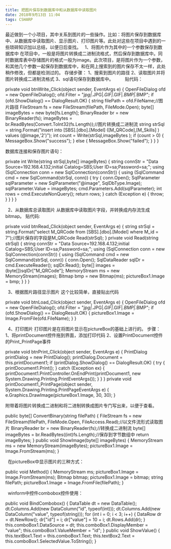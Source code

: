 ```yaml
---
title: 把图片保存到数据库中和从数据库中读取图片
date: 2018年9月13日 11:04
tags: CSHARP
---
```

最近做到一个小项目，其中关系到图片的一些操作。比如：将图片保存到数据库中、从数据库中读取图片、显示图片、打印图片等。此处对这些在项目中遇到的一些琐碎知识加以总结，以便日后查找。
 
1、将图片作为其中的一个参数保存到数据库中
在项目中，一般是将图片转换成二进制流格式，然后保存到数据库中。同时数据库表中存储图片的格式一般为image。此次项目，是将图片作为一个参数，和其他几个参数一起保存到数据库中，和在网上搜索到的图片保存不太一样，此处稍作修改，但都是检测过的。
存储步骤：
1、搜索到图片的路径
2、读取图片并将图片转换成二进制流格式
3、sql语句保存到数据库中。
 　　贴代码：

private void btnWrite_Click(object sender, EventArgs e)
        {
            OpenFileDialog ofd = new OpenFileDialog();
            ofd.Filter = "*jpg|*.JPG|*.GIF|*.GIF|*.BMP|*.BMP";
if (ofd.ShowDialog() == DialogResult.OK)
            {
                string filePath = ofd.FileName;//图片路径
                FileStream fs = new FileStream(filePath, FileMode.Open);
                byte[] imageBytes = new byte[fs.Length];
                BinaryReader br = new BinaryReader(fs);
                imageBytes = br.ReadBytes(Convert.ToInt32(fs.Length));//图片转换成二进制流
string strSql = string.Format("insert into [SBS].[dbo].[Model] ([M_QRCode],[M_Skills] ) values (@image,'2')");
                int count = Write(strSql,imageBytes );
if (count > 0)
                {
                    MessageBox.Show("success");
                }
                else
                {
                    MessageBox.Show("failed");
                }
            }
        }

数据库连接和保存图片语句：



private int Write(string strSql,byte[] imageBytes)
        {
            string connStr = "Data Source=192.168.4.132;initial Catalog=SBS;User ID=sa;Password=sa;";
using (SqlConnection conn = new SqlConnection(connStr))
            {
                using (SqlCommand cmd = new SqlCommand(strSql, conn))
                {
                    try
                    {
                        conn.Open();
                        SqlParameter sqlParameter = new SqlParameter("@image", SqlDbType.Image);
                        sqlParameter.Value = imageBytes;
                        cmd.Parameters.Add(sqlParameter);
                        int rows = cmd.ExecuteNonQuery();
                        return rows;
                    }
                    catch (Exception e)
                    {
                        throw;
                    }
                }
            }
        }

 
2、从数据库总读取图片
从数据库中读取图片字段，并转换成内存流生成bitmap。
贴代码:

private void btnRead_Click(object sender, EventArgs e)
        {
            string strSql = string.Format("select M_QRCode from [SBS].[dbo].[Model] where M_id = 7");//图片保存的字段是M_QRCode
            Read(strSql);
        }
private void Read(string strSql)
        {
            string connStr = "Data Source=192.168.4.132;initial Catalog=SBS;User ID=sa;Password=sa;";
using (SqlConnection conn = new SqlConnection(connStr))
            {
                using (SqlCommand cmd = new SqlCommand(strSql, conn))
                {
                    conn.Open();
                    SqlDataReader sqlDr = cmd.ExecuteReader();
                    sqlDr.Read();
                    byte[] images = (byte[])sqlDr["M_QRCode"];
                    MemoryStream ms = new MemoryStream(images);
                    Bitmap bmp = new Bitmap(ms);
                    pictureBox1.Image = bmp;
                }
            }
        }

 
3、根据图片路径显示图片
这个比较简单，直接贴出代码

private void btnLoad_Click(object sender, EventArgs e)
        {
            OpenFileDialog ofd = new OpenFileDialog();
            ofd.Filter = "*jpg|*.JPG|*.GIF|*.GIF|*.BMP|*.BMP";
            if (ofd.ShowDialog() == DialogResult.OK)
            {
                pictureBox1.Image = Image.FromFile(ofd.FileName);
            }
        }

 
4、打印图片
打印图片是在将图片显示在pictureBox的基础上进行的。
步骤：
1、将printDocument控件拖到界面，添加打印代码
2、设置PrintDocument控件的Print_PrintPage事件

private void btnPrint_Click(object sender, EventArgs e)
        {
            PrintDialog printDialog = new PrintDialog();
            printDialog.Document = this.printDocument1;
            if (printDialog.ShowDialog() == DialogResult.OK)
            {
                try
                {
                    printDocument1.Print();
                }
                catch (Exception ex)
                {
                   printDocument1.PrintController.OnEndPrint(printDocument1, new System.Drawing.Printing.PrintEventArgs());
                }
            }
        }
private void printDocument1_PrintPage(object sender, System.Drawing.Printing.PrintPageEventArgs e)
        {
            e.Graphics.DrawImage(pictureBox1.Image, 30, 30);
        }

附带着将图片转换成二进制和将二进制转换成图片专门写出来，以便于查看。

 public byte[] ConvertBinary(string filePath)
        {
            FileStream fs = new FileStream(filePath, FileMode.Open, FileAccess.Read);//以文件流形式读取图片
            BinaryReader br = new BinaryReader(fs);//转换成二进制流
            byte[] imageBytes = br.ReadBytes((int)fs.Length);//保存到字节数组中
return imageBytes;
        }
public void ShowImage(byte[] imageBytes)
        {
            MemoryStream ms = new MemoryStream(imageBytes);
            pictureBox1.Image = Image.FromStream(ms);
        }

 
在pictureBox中显示图片的三种方式：

public void Method()
        {
            MemoryStream ms;
            pictureBox1.Image = Image.FromStream(ms);
Bitmap bitmap;
            pictureBox1.Image = bitmap;
string filePath;
            pictureBox1.Image = Image.FromFile(filePath);
        }

 
winform中控件combobox控件使用：

public void BindCombobox()
        {
            DataTable dt = new DataTable();
            dt.Columns.Add(new DataColumn("id", typeof(int)));
            dt.Columns.Add(new DataColumn("value", typeof(string)));
for (int i = 0; i < 3; i++)
            {
                DataRow dr = dt.NewRow();
                dr["id"] = i;
                dr["value"] = 10 + i;
                dt.Rows.Add(dr);
            }
this.comboBox1.DataSource = dt;
            this.comboBox1.DisplayMember = "value";
            this.comboBox1.ValueMember = "id"; 
        }
public void ShowValue()
        {
            this.textBox1.Text = this.comboBox1.Text;
            this.textBox2.Text = this.comboBox1.SelectedValue.ToString();
        }


